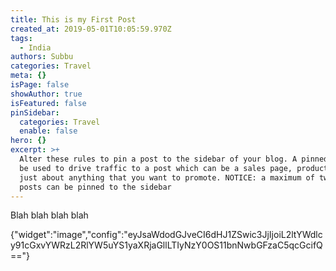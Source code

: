 ```yaml
---
title: This is my First Post
created_at: 2019-05-01T10:05:59.970Z
tags:
  - India
authors: Subbu
categories: Travel
meta: {}
isPage: false
showAuthor: true
isFeatured: false
pinSidebar:
  categories: Travel
  enable: false
hero: {}
excerpt: >+
  Alter these rules to pin a post to the sidebar of your blog. A pinned post can
  be used to drive traffic to a post which can be a sales page, product intro or
  just about anything that you want to promote. NOTICE: a maximum of two (2)
  posts can be pinned to the sidebar
---
```

Blah blah blah blah




{"widget":"image","config":"eyJsaWdodGJveCI6dHJ1ZSwic3JjIjoiL2ltYWdlcy91cGxvYWRzL2RlYW5uYS1yaXRjaGllLTIyNzY0OS11bnNwbGFzaC5qcGcifQ=="}
